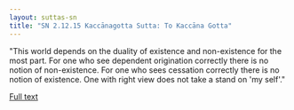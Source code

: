 ```yaml
---
layout: suttas-sn
title: "SN 2.12.15 Kaccānagotta Sutta: To Kaccāna Gotta"
---
```


"This world depends on the duality of existence and non-existence for the most part. For one who see dependent origination correctly there is no notion of non-existence. For one who sees cessation correctly there is no notion of existence. One with right view does not take a stand on 'my self'."


[Full text](https://www.dhammatalks.org/suttas/SN/SN12_15.html)
